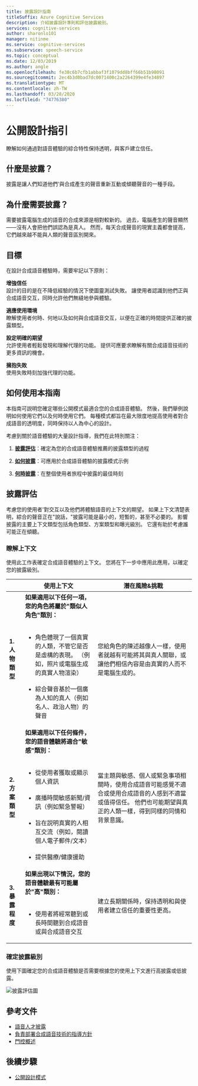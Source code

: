 ```yaml
---
title: 披露設計指南
titleSuffix: Azure Cognitive Services
description: 介紹披露設計準則和評估披露級別。
services: cognitive-services
author: sharonlo101
manager: nitinme
ms.service: cognitive-services
ms.subservice: speech-service
ms.topic: conceptual
ms.date: 12/03/2019
ms.author: angle
ms.openlocfilehash: fe38c6b7cfb1abbaf3f1079dd8bff66b51b98091
ms.sourcegitcommit: 2ec4b3d0bad7dc0071400c2a2264399e4fe34897
ms.translationtype: MT
ms.contentlocale: zh-TW
ms.lasthandoff: 03/28/2020
ms.locfileid: "74776380"
---
```

# <a name="disclosure-design-guidelines"></a>公開設計指引
瞭解如何通過對語音體驗的綜合特性保持透明，與客戶建立信任。

## <a name="what-is-disclosure"></a>什麼是披露？

披露是讓人們知道他們&#39;與合成產生的聲音重新互動或傾聽聲音的一種手段。

## <a name="why-is-disclosure-necessary"></a>為什麼需要披露？

需要披露電腦生成的語音的合成來源是相對較新的。 過去，電腦產生的聲音顯然——沒有人會把他們誤認為是真人。 然而，每天合成聲音的現實主義都會提高，它們越來越不能與人類的聲音區別開來。

## <a name="goals"></a>目標
在設計合成語音體驗時，需要牢記以下原則：

**增強信任**
<br>設計的目的是在不降低經驗的情況下使圖靈測試失敗。 讓使用者認識到他們正與合成語音交互，同時允許他們無縫地參與體驗。

**適應使用環境**
<br>瞭解使用者何時、何地以及如何與合成語音交互，以便在正確的時間提供正確的披露類型。

**設定明確的期望**
<br>允許使用者輕鬆發現和理解代理的功能。 提供可應要求瞭解有關合成語音技術的更多資訊的機會。

**擁抱失敗**
<br>使用失敗時刻加強代理的功能。

## <a name="how-to-use-this-guide"></a>如何使用本指南

本指南可説明您確定哪些公開模式最適合您的合成語音體驗。 然後，我們舉例說明如何使用它們以及何時使用它們。 每種模式都旨在最大限度地提高使用者對合成語音的透明度，同時保持以人為中心的設計。

考慮到關於語音體驗的大量設計指導，我們在此特別關注：

1. [**披露評估**](#disclosure-assessment)：確定為您的合成語音體驗推薦的披露類型的過程

2. [**如何披露**](concepts-disclosure-patterns.md)：可應用於合成語音體驗的披露模式示例

3. [**何時披露**](concepts-disclosure-patterns.md#when-to-disclose)：在整個使用者旅程中披露的最佳時刻

## <a name="disclosure-assessment"></a>披露評估
考慮您的使用者&#39;對交互以及他們將體驗語音的上下文的期望。 如果上下文清楚表明，綜合的聲音正在&quot;說話，&quot;披露可能是最小的，短暫的，甚至不必要的。 影響披露的主要上下文類型包括角色類型、方案類型和曝光級別。 它還有助於考慮誰可能正在傾聽。

### <a name="understand-context"></a>瞭解上下文

使用此工作表確定合成語音體驗的上下文。 您將在下一步中應用此應用，以確定您的披露級別。

|                                    | 使用上下文                                                                                                                                                                                                                                                                                                                                                       | 潛在風險&挑戰                                                                                                                                                                                                                                                                                                                                                                       |
|------------------------------------|-----------------------------------------------------------------------------------------------------------------------------------------------------------------------------------------------------------------------------------------------------------------------------------------------------------------------------------------------------------------------|-----------------------------------------------------------------------------------------------------------------------------------------------------------------------------------------------------------------------------------------------------------------------------------------------------------------------------------------------------------------------------------------------------|
| **1. 人物類型**               | **如果適用以下任何一項，您的角色將屬於"類似人角色"類別：**<br><br><ul><li> 角色體現了一個真實的人類，不管它是否是虛構的表現。 （例如，照片或電腦生成的真實人物渲染）<br><br><li> 綜合聲音基於一個廣為人知的真人（例如名人、政治人物）的聲音 | 您給角色的陳述越像人一樣，使用者就越有可能將其與真人關聯，或讓他們相信內容是由真實的人而不是電腦生成的。 </ul>                                                                                                                                                                      |
| **2. 方案類型**            | **如果適用以下任何條件，您的語音體驗將適合"敏感"類別：**<br><br><ul><li> 從使用者獲取或顯示個人資訊 <br><br> <li> 廣播時間敏感新聞/資訊（例如緊急警報）<br><br><li> 旨在説明真實的人相互交流（例如，閱讀個人電子郵件/文本）<br><br> <li> 提供醫療/健康援助 </ul>            | 當主題與敏感、個人或緊急事項相關時，使用合成語音可能感覺不適合或使用合成語音的人感到不適當或值得信任。 他們也可能期望與真正的人類一樣，得到同樣的同情和背景意識。 |
| **3. 暴露程度** |**如果出現以下情況，您的語音體驗最有可能屬於"高"類別：** <br><br><ul><li>使用者將經常聽到或長時間聽到合成語音或與合成語音交互 </ul>                                                                                                                                                                             | 建立長期關係時，保持透明和與使用者建立信任的重要性更高。                                                                                                                                                                                                                                                                      |

### <a name="determine-disclosure-level"></a>確定披露級別

使用下圖確定您的合成語音體驗是否需要根據您的使用上下文進行高披露或低披露。

  ![披露評估圖](media/responsible-ai/disclosure-guidelines/flowchart.png)

## <a name="reference-docs"></a>參考文件

* [語音人才披露](https://aka.ms/disclosure-voice-talent)
* [負責部署合成語音技術的指導方針](concepts-guidelines-responsible-deployment-synthetic.md)
* [門控概述](concepts-gating-overview.md)

## <a name="next-steps"></a>後續步驟

* [公開設計模式](concepts-disclosure-patterns.md)
